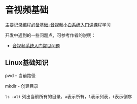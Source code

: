 # 音视频基础

主要记录[编程必备基础-音视频小白系统入门课](https://coding.imooc.com/class/415.html)课程学习

开发中遇到的一些问题点，可参考作者的说明：

+ [音视频系统入门常见问题](https://avdancedu.com/631d466a/)



## Linux基础知识

pwd - 当前路径

mkdir - 创建目录

`ls -alt` 列出当前所有的目录，`a`表示所有，`l`表示列表，`t`表示倒序













































